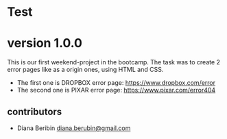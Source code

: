 # Test

# version 1.0.0 #

This is our first weekend-project in the bootcamp.
The task was to create 2 error pages like as a origin ones, using HTML and CSS.
- The first one is DROPBOX error page: https://www.dropbox.com/error
- The second one is PIXAR error page: https://www.pixar.com/error404

## contributors ##
- Diana Beribin <diana.berubin@gmail.com>
